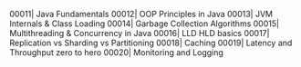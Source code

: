 00011| Java Fundamentals
00012| OOP Principles in Java
00013| JVM Internals & Class Loading
00014| Garbage Collection Algorithms
00015| Multithreading & Concurrency in Java
00016| LLD HLD basics
00017| Replication vs Sharding vs Partitioning
00018| Caching
00019| Latency and Throughput zero to hero
00020| Monitoring and Logging